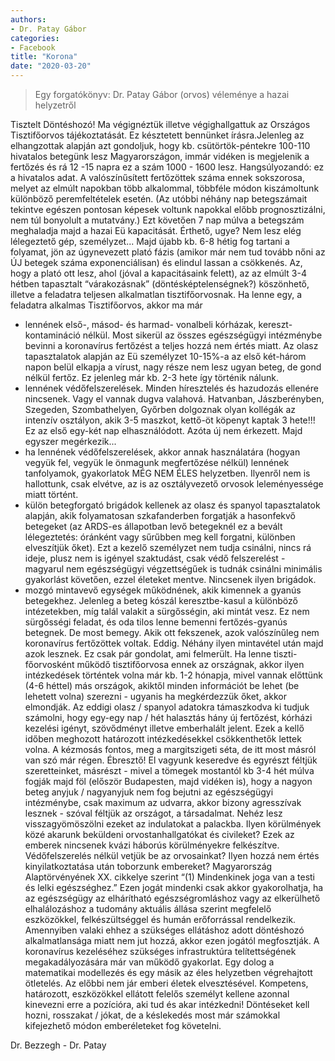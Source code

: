 ```yaml
---
authors:
- Dr. Patay Gábor
categories: 
- Facebook
title: "Korona"
date: "2020-03-20"
---
```


 > Egy forgatókönyv: Dr. Patay Gábor (orvos) véleménye a hazai helyzetről
 
 Tisztelt Döntéshozó! Ma végignéztük illetve végighallgattuk az Országos Tisztifőorvos tájékoztatását. Ez késztetett bennünket írásra.Jelenleg az elhangzottak alapján azt gondoljuk, hogy kb. csütörtök-péntekre 100-110 hivatalos betegünk lesz Magyarországon, immár vidéken is megjelenik a fertőzés és rá 12 -15 napra ez a szám 1000 - 1600 lesz. Hangsúlyozandó: ez a hivatalos adat. A valószínűsített fertőzöttek száma ennek sokszorosa, melyet az elmúlt napokban több alkalommal, többféle módon kiszámoltunk különböző peremfeltételek esetén. (Az utóbbi néhány nap betegszámait tekintve egészen pontosan képesek voltunk napokkal előbb prognosztizálni, nem túl bonyolult a mutatvány.)
Ezt követően ‪7 nap múlva‬ a betegszám meghaladja majd a hazai Eü kapacitását. Érthető, ugye? Nem lesz elég lélegeztető gép, személyzet... Majd újabb kb. 6-8 hétig fog tartani a folyamat, jön az úgynevezett plató fázis (amikor már nem tud tovább nőni az ÚJ betegek száma exponenciálisan) és elindul lassan a csökkenés. Az, hogy a plató ott lesz, ahol (jóval a kapacitásaink felett), az az elmúlt 3-4 hétben tapasztalt “várakozásnak” (döntésképtelenségnek?) köszönhető, illetve a feladatra teljesen alkalmatlan tisztifőorvosnak.
Ha lenne egy, a feladatra alkalmas Tisztifőorvos, akkor ma már
- lennének első-, másod- és harmad- vonalbeli kórházak, kereszt-kontamináció nélkül. Most sikerül az összes egészségügyi intézménybe bevinni a koronavírus fertőzést a teljes hozzá nem értés miatt. Az olasz tapasztalatok alapján az Eü személyzet 10-15%-a az első két-három napon belül elkapja a vírust, nagy része nem lesz ugyan beteg, de gond nélkül fertőz. Ez jelenleg már kb. 2-3 hete így történik nálunk.
- lennének védőfelszerelések. Minden híresztelés és hazudozás ellenére nincsenek. Vagy el vannak dugva valahová. Hatvanban, Jászberényben, Szegeden, Szombathelyen, Győrben dolgoznak olyan kollégák az intenzív osztályon, akik 3-5 maszkot, kettő-öt köpenyt kaptak 3 hete!!! Ez az első egy-két nap elhasználódott. Azóta új nem érkezett. Majd egyszer megérkezik...
- ha lennének védőfelszerelések, akkor annak használatára (hogyan vegyük fel, vegyük le önmagunk megfertőzése nélkül) lennének tanfolyamok, gyakorlatok MÉG NEM ÉLES helyzetben. Ilyenről nem is hallottunk, csak elvétve, az is az osztályvezető orvosok leleményessége miatt történt.
- külön betegforgató brigádok kellenek az olasz és spanyol tapasztalatok alapján, akik folyamatosan szkafanderben forgatják a hasonfekvő betegeket (az ARDS-es állapotban levő betegeknél ez a bevált lélegeztetés: óránként vagy sűrűbben meg kell forgatni, különben elveszítjük őket). Ezt a kezelő személyzet nem tudja csinálni, nincs rá ideje, plusz nem is igényel szaktudást, csak védő felszerelést - magyarul nem egészségügyi végzettségűek is tudnák csinálni minimális gyakorlást követően, ezzel életeket mentve. Nincsenek ilyen brigádok.
- mozgó mintavevő egységek működnének, akik kimennek a gyanús betegekhez. Jelenleg a beteg kószál keresztbe-kasul a különböző intézetekben, míg talál valakit a sürgősségin, aki mintát vesz. Ez nem sürgősségi feladat, és oda tilos lenne bemenni fertőzés-gyanús betegnek. De most bemegy. Akik ott fekszenek, azok valószínűleg nem koronavírus fertőzöttek voltak. Eddig. Néhány ilyen mintavétel után majd azok lesznek.
Ez csak pár gondolat, ami felmerült. Ha lenne tiszti-főorvosként működő tisztifőorvosa ennek az országnak, akkor ilyen intézkedések történtek volna már kb. 1-2 hónapja, mivel vannak előttünk (4-6 héttel) más országok, akiktől minden információt be lehet (be lehetett volna) szerezni - ugyanis ha megkérdezzük őket, akkor elmondják.
Az eddigi olasz / spanyol adatokra támaszkodva ki tudjuk számolni, hogy egy-egy nap / hét halasztás hány új fertőzést, kórházi kezelési igényt, szövődményt illetve emberhalált jelent. Ezek a kellő időben meghozott határozott intézkedésekkel csökkenthetők lettek volna. A kézmosás fontos, meg a margitszigeti séta, de itt most másról van szó már régen. Ébresztő!
El vagyunk keseredve és egyrészt féltjük szeretteinket, másrészt - mivel a tömegek mostantól kb 3-4 hét múlva fogják majd föl (először Budapesten, majd vidéken is), hogy a nagyon beteg anyjuk / nagyanyjuk nem fog bejutni az egészségügyi intézménybe, csak maximum az udvarra, akkor bizony agresszívak lesznek - szóval féltjük az országot, a társadalmat. Nehéz lesz visszagyömöszölni ezeket az indulatokat a palackba.
Ilyen körülmények közé akarunk beküldeni orvostanhallgatókat és civileket? Ezek az emberek nincsenek kvázi háborús körülményekre felkészítve. Védőfelszerelés nélkül vetjük be az orvosainkat? Ilyen hozzá nem értés kinyilatkoztatása után toborzunk embereket?
Magyarország Alaptörvényének XX. cikkelye szerint “(1) Mindenkinek joga van a testi és lelki egészséghez.” Ezen jogát mindenki csak akkor gyakorolhatja, ha az egészségügy az elhárítható egészségromláshoz vagy az elkerülhető elhalálozáshoz a tudomány aktuális állása szerint megfelelő eszközökkel, felkészültséggel és humán erőforrással rendelkezik. Amennyiben valaki ehhez a szükséges ellátáshoz adott döntéshozó alkalmatlansága miatt nem jut hozzá, akkor ezen jogától megfosztják. A koronavírus kezeléséhez szükséges infrastruktúra telítettségének megakadályozására már van működő gyakorlat. Egy dolog a matematikai modellezés és egy másik az éles helyzetben végrehajtott ötletelés. Az előbbi nem jár emberi életek elvesztésével.
Kompetens, határozott, eszközökkel ellátott felelős személyt kellene azonnal kinevezni erre a pozícióra, aki tud és akar intézkedni! Döntéseket kell hozni, rosszakat / jókat, de a késlekedés most már számokkal kifejezhető módon emberéleteket fog követelni.

Dr. Bezzegh - Dr. Patay
